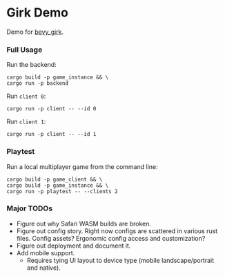 # Girk Demo

Demo for [bevy_girk](https://github.com/UkoeHB/bevy_girk).


### Full Usage

Run the backend:
```
cargo build -p game_instance && \
cargo run -p backend
```

Run `client 0`:
```
cargo run -p client -- --id 0
```

Run `client 1`:
```
cargo run -p client -- --id 1
```


### Playtest

Run a local multiplayer game from the command line:
```
cargo build -p game_client && \
cargo build -p game_instance && \
cargo run -p playtest -- --clients 2
```


### Major TODOs

- Figure out why Safari WASM builds are broken.
- Figure out config story. Right now configs are scattered in various rust files. Config assets? Ergonomic config access and customization?
- Figure out deployment and document it.
- Add mobile support.
    - Requires tying UI layout to device type (mobile landscape/portrait and native).
